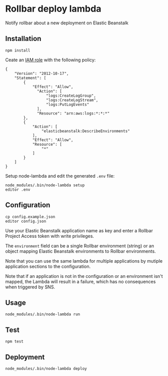 # Rollbar deploy lambda

Notify rollbar about a new deployment on Elastic Beanstalk

## Installation
 
    npm install
    
Ceate an [IAM role](https://console.aws.amazon.com/iam) with the following policy:

    {
        "Version": "2012-10-17",
        "Statement": [
            {
                "Effect": "Allow",
                  "Action": [
                      "logs:CreateLogGroup",
                      "logs:CreateLogStream",
                      "logs:PutLogEvents"
                  ],
                  "Resource": "arn:aws:logs:*:*:*"
            },
            {
                "Action": [
                    "elasticbeanstalk:DescribeEnvironments"
                ],
                "Effect": "Allow",
                "Resource": [
                    "*"
                ]
            }
        ]
    }

Setup node-lambda and edit the generated `.env` file:

    node_modules/.bin/node-lambda setup
    editor .env

## Configuration

    cp config.example.json
    editor config.json
    
Use your Elastic Beanstalk application name as key and enter a Rollbar Project
Access token with write privileges.

The `environment` field can be a single Rollbar environment (string) or an
object mapping Elastic Beanstalk environments to Rollbar environments.

Note that you can use the same lambda for multiple applications by mutiple
application sections to the configuration.

Note that if an application is not in the configuration or an environment isn't
mapped, the Lambda will result in a failure, which has no consequences when
triggered by SNS. 

## Usage

    node_modules/.bin/node-lambda run
    
## Test

    npm test
    
## Deployment

    node_modules/.bin/node-lambda deploy

